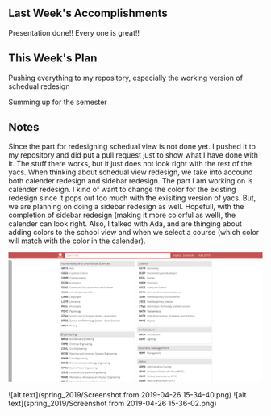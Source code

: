 ## Last Week's Accomplishments

Presentation done!! Every one is great!!
    
## This Week's Plan

Pushing everything to my repository, especially the working version of schedual redesign

Summing up for the semester


## Notes

Since the part for redesigning schedual view is not done yet. I pushed it to my repository and did put a pull request
just to show what I have done with it. The stuff there works, but it just does not look right with the rest of the yacs.
When thinking about schedual view redesign, we take into accound both calender redesign and sidebar redesign. The part I am
working on is calender redesign. I kind of want to change the color for the existing redesign since it pops out too much
with the exisiting version of yacs. But, we are planning on doing a sidebar redesign as well. Hopefull, with the completion of 
sidebar redesign (making it more colorful as well), the calender can look right. Also, I talked with Ada, and are thinging about
adding colors to the school view and when we select a course (which color will match with the color in the calender).

![alt text](https://raw.githubusercontent.com/janinewu/rcos-status-updates/master/spring_2019/Screenshot%20from%202019-04-26%2015-36-02.png)

![alt text](spring_2019/Screenshot from 2019-04-26 15-34-40.png)
![alt text](spring_2019/Screenshot from 2019-04-26 15-36-02.png)
